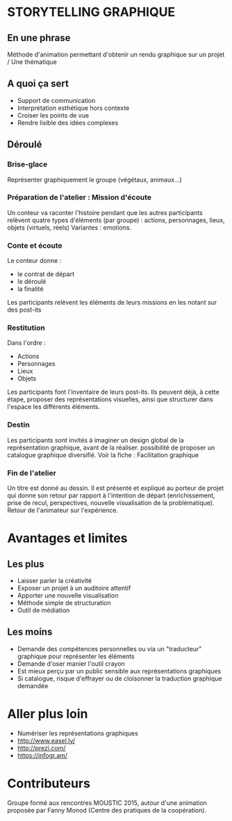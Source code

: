 # STORYTELLING GRAPHIQUE

## En une phrase

Méthode d'animation permettant d'obtenir un rendu graphique sur un projet / Une thématique
## A quoi ça sert

- Support de communication
- Interprétation esthétique hors contexte
- Croiser les points de vue
- Rendre lisible des idées complexes

## Déroulé

### Brise-glace

Représenter graphiquement le groupe (végétaux, animaux...)

### Préparation de l'atelier : Mission d'écoute

Un conteur va raconter l'histoire pendant que les autres participants relèvent quatre types d'éléments (par groupe) : actions, personnages, lieux, objets (virtuels, réels)
Variantes : emotions.

### Conte et écoute

Le conteur donne : 
- le contrat de départ
- le déroulé
- la finalité

Les participants relèvent les éléments de leurs missions en les notant sur des post-its

### Restitution

Dans l'ordre : 

- Actions
- Personnages
- Lieux
- Objets

Les participants font l'inventaire de leurs post-its. Ils peuvent déjà, à cette étape, proposer des représentations visuelles, ainsi que structurer dans l'espace les différents éléments.

### Destin

Les participants sont invités à imaginer un design global de la représentation graphique, avant de la réaliser. possibilité de proposer un catalogue graphique diversifié.
Voir la fiche : Facilitation graphique
### Fin de l'atelier

Un titre est donné au dessin. 
Il est présenté et expliqué au porteur de projet qui donne son retour par rapport à l'intention de départ (enrichissement, prise de recul, perspectives, nouvelle visualisation de la problématique).
Retour de l'animateur sur l'expérience.

# Avantages et limites

## Les plus

- Laisser parler la créativité
- Exposer un projet à un auditoire attentif
- Apporter une nouvelle visualisation
- Méthode simple de structuration
- Outil de médiation

## Les moins

- Demande des compétences personnelles ou via un "traducteur" graphique pour représenter les éléments
- Demande d'oser manier l'outil crayon
- Est mieux perçu par un public sensible aux représentations graphiques
- Si catalogue, risque d'effrayer ou de cloisonner la traduction graphique demandée

# Aller plus loin

- Numériser les représentations graphiques 
- http://www.easel.ly/
- http://prezi.com/
- https://infogr.am/

# Contributeurs

Groupe formé aux rencontres MOUSTIC 2015, autour d'une animation proposée par Fanny Monod (Centre des pratiques de la coopération).
